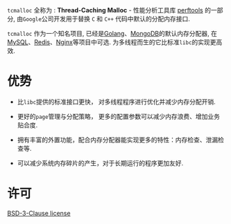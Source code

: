 
  `tcmalloc` 全称为 : **Thread-Caching Malloc** - 性能分析工具库 [perftools](https://github.com/gperftools/gperftools) 的一部分, 由`Google`公司开发用于替换 `C` 和 `C++` 代码中默认的分配内存接口. 
  
  `tcmalloc` 作为一个知名项目, 已经是[Golang](https://go.dev/)、[MongoDB](https://www.mongodb.com/)的默认内存分配器, 在[MySQL](https://www.mysql.com/)、[Redis](https://redis.io/)、[Nginx](https://nginx.org)等项目中可选. 为多线程而生的它比标准`libc`的实现更高效.

# 优势

  * 比`libc`提供的标准接口更快， 对多线程程序进行优化并减少内存分配开销.

  * 更好的`page`管理与分配策略， 更多的配置参数可以减少内存浪费、增加业务贴合度.

  * 拥有丰富的外置功能，配合内存分配器能实现更多的特性：内存检查、泄漏检查等.

  * 可以减少系统内存碎片的产生，对于长期运行的程序更加友好.

# 许可

  [BSD-3-Clause license](https://raw.githubusercontent.com/gperftools/gperftools/master/COPYING)
